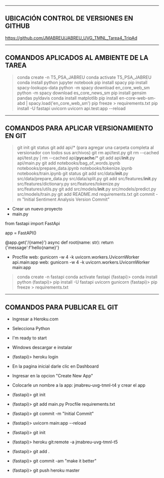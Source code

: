 ---------------------------------------------------------------------------------------------
UBICACIÓN CONTROL DE VERSIONES EN GITHUB
---------------------------------------------------------------------------------------------
https://github.com/JMABREU/JABREU_UVG_TMNL_Tarea4_TripAd


---------------------------------------------------------------------------------------------
COMANDOS APLICADOS AL AMBIENTE DE LA TAREA
---------------------------------------------------------------------------------------------
> conda create -n T5_PSA_JABREU
> conda activate T5_PSA_JABREU
> conda install python jupyter notebook
> pip install spacy
> pip install spacy-lookups-data
> python -m spacy download en_core_web_sm
> python -m spacy download es_core_news_sm
> pip install gensim pandas pyldavis
> conda install matplotlib
> pip install en-core-web-sm-abd	| spacy.load('en_core_web_sm')
> pip freeze > requirements.txt
> pip install -U fastapi uvicorn
> uvicorn api.test:app --reload

---------------------------------------------------------------------------------------------
COMANDOS PARA APLICAR VERSIONAMIENTO EN GIT
---------------------------------------------------------------------------------------------
> git init
> git status
> git add api/*  (para agregar una carpeta completa al versionador con todos sus archivos)
> git rm api/test.py
> git rm --cached api/test.py	|  rm --cached api/__pycache__/*
> git add api/__init__.py api/main.py
> git add notebooks/bag_of_words.ipynb notebooks/prepare_data.ipynb notebooks/tokenize.ipynb notebooks/train.ipynb
> git status
> git add src/data/__init__.py src/data/prepare_data.py src/data/split.py
> git add src/features/__init__.py src/features/dictionary.py src/features/tokenize.py src/features/utils.py
> git add src/models/__init__.py src/models/predict.py src/models/train.py
> git add README.md requirements.txt
> git commit -m "Initial Sentiment Analysis Version Commit"

- Crear un nuevo proyecto
- main.py

from fastapi import FastApi

app = FastAPI()

@app.get('/{name}')
async def root(name: str):
	return {'message':f'hello{name}'}

- Procfile
	web: gunicorn -w 4 -k uvicorn.workers.UvicornWorker api.main:app
	web: gunicorn -w 4 -k uvicorn.workers.UvicornWorker main:app

> conda create -n fastapi
> conda activate fastapi
(fastapi)> conda install python
(fastapi)> pip install -U fastapi uvicorn gunicorn
(fastapi)> pip freeze > requirements.txt


---------------------------------------------------------------------------------------------
COMANDOS PARA PUBLICAR EL GIT
---------------------------------------------------------------------------------------------
- Ingresar a Heroku.com
- Selecciona Python
- I'm ready to start
- Windows descargar e instalar
- (fastapi)> heroku login
- En la pagina inicial darle clic en Dashboard
- Ingresar en la opcion "Create New App"
- Colocarle un nombre a la app: jmabreu-uvg-tmnl-t4 y crear el app

- (fastapi)> git init
- (fastapi)> git add main.py Procfile requirements.txt
- (fastapi)> git commit -m "Initial Commit"
- (fastapi)> uvicorn main:app --reload
- (fastapi)> git init
- (fastapi)> heroku git:remote -a jmabreu-uvg-tmnl-t5
- (fastapi)> git add .
- (fastapi)> git commit -am "make it better"
- (fastapi)> git push heroku master
